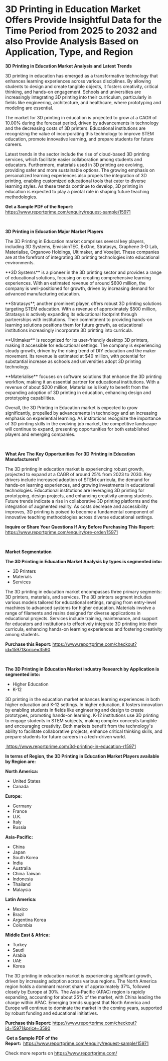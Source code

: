 <p><h1>3D Printing in Education Market Offers Provide Insightful Data for the Time Period from 2025 to 2032 and also Provide Analysis Based on Application, Type, and Region</h1></p><p><strong>3D Printing in Education Market Analysis and Latest Trends</strong></p>
<p><p>3D printing in education has emerged as a transformative technology that enhances learning experiences across various disciplines. By allowing students to design and create tangible objects, it fosters creativity, critical thinking, and hands-on engagement. Schools and universities are increasingly integrating 3D printing into their curriculum, particularly in fields like engineering, architecture, and healthcare, where prototyping and modeling are essential. </p><p>The market for 3D printing in education is projected to grow at a CAGR of 10.00% during the forecast period, driven by advancements in technology and the decreasing costs of 3D printers. Educational institutions are recognizing the value of incorporating this technology to improve STEM education, promote innovative learning, and prepare students for future careers. </p><p>Latest trends in the sector include the rise of cloud-based 3D printing services, which facilitate easier collaboration among students and educators. Furthermore, materials used in 3D printing are evolving, providing safer and more sustainable options. The growing emphasis on personalized learning experiences also propels the integration of 3D printing, enabling customized educational tools that cater to diverse learning styles. As these trends continue to develop, 3D printing in education is expected to play a pivotal role in shaping future teaching methodologies.</p></p>
<p><strong>Get a Sample PDF of the Report:&nbsp;</strong> <a href="https://www.reportprime.com/enquiry/request-sample/15971?utm_campaign=3529&utm_medium=2&utm_source=Github&utm_content=ia&utm_term=20032025&utm_id=3d-printing-in-education">https://www.reportprime.com/enquiry/request-sample/15971</a></p>
<p>&nbsp;</p>
<p><strong>3D Printing in Education Major Market Players</strong></p>
<p><p>The 3D Printing in Education market comprises several key players, including 3D Systems, EnvisionTEC, ExOne, Stratasys, Graphene 3-D Lab, Materialise, Organovo Holdings, Ultimaker, and Voxeljet. These companies are at the forefront of integrating 3D printing technologies into educational environments.</p><p>**3D Systems** is a pioneer in the 3D printing sector and provides a range of educational solutions, focusing on creating comprehensive learning experiences. With an estimated revenue of around $600 million, the company is well-positioned for growth, driven by increasing demand for advanced manufacturing education.</p><p>**Stratasys**, another prominent player, offers robust 3D printing solutions targeting STEM education. With a revenue of approximately $500 million, Stratasys is actively expanding its educational footprint through partnerships with institutions. Their commitment to providing hands-on learning solutions positions them for future growth, as educational institutions increasingly incorporate 3D printing into curricula.</p><p>**Ultimaker** is recognized for its user-friendly desktop 3D printers, making it accessible for educational settings. The company is experiencing steady growth, driven by the rising trend of DIY education and the maker movement. Its revenue is estimated at $40 million, with potential for substantial increase as schools and universities adopt 3D printing technology.</p><p>**Materialise** focuses on software solutions that enhance the 3D printing workflow, making it an essential partner for educational institutions. With a revenue of about $200 million, Materialise is likely to benefit from the expanding adoption of 3D printing in education, enhancing design and prototyping capabilities.</p><p>Overall, the 3D Printing in Education market is expected to grow significantly, propelled by advancements in technology and an increasing emphasis on experiential learning. As institutions recognize the importance of 3D printing skills in the evolving job market, the competitive landscape will continue to expand, presenting opportunities for both established players and emerging companies.</p></p>
<p>&nbsp;</p>
<p><strong>What Are The Key Opportunities For 3D Printing in Education Manufacturers?</strong></p>
<p><p>The 3D printing in education market is experiencing robust growth, projected to expand at a CAGR of around 25% from 2023 to 2030. Key drivers include increased adoption of STEM curricula, the demand for hands-on learning experiences, and growing investments in educational technologies. Educational institutions are leveraging 3D printing for prototyping, design projects, and enhancing creativity among students. Future trends indicate a rise in collaborative 3D printing platforms and the integration of augmented reality. As costs decrease and accessibility improves, 3D printing is poised to become a fundamental component of innovative teaching methodologies across diverse educational settings.</p></p>
<p><strong>Inquire or Share Your Questions If Any Before Purchasing This Report:</strong> <a href="https://www.reportprime.com/enquiry/pre-order/15971?utm_campaign=3529&utm_medium=2&utm_source=Github&utm_content=ia&utm_term=20032025&utm_id=3d-printing-in-education">https://www.reportprime.com/enquiry/pre-order/15971</a></p>
<p>&nbsp;</p>
<p><strong>Market Segmentation</strong></p>
<p><strong>The 3D Printing in Education Market Analysis by types is segmented into:</strong></p>
<p><ul><li>3D Printers</li><li>Materials</li><li>Services</li></ul></p>
<p><p>The 3D printing in education market encompasses three primary segments: 3D printers, materials, and services. The 3D printers segment includes various models tailored for educational settings, ranging from entry-level machines to advanced systems for higher education. Materials involve a range of filaments and resins designed for diverse applications in educational projects. Services include training, maintenance, and support for educators and institutions to effectively integrate 3D printing into their curricula, enhancing hands-on learning experiences and fostering creativity among students.</p></p>
<p><strong>Purchase this Report:&nbsp;</strong><a href="https://www.reportprime.com/checkout?id=15971&price=3590&utm_campaign=3529&utm_medium=2&utm_source=Github&utm_content=ia&utm_term=20032025&utm_id=3d-printing-in-education">https://www.reportprime.com/checkout?id=15971&price=3590</a></p>
<p>&nbsp;</p>
<p><strong>The 3D Printing in Education Market Industry Research by Application is segmented into:</strong></p>
<p><ul><li>Higher Education</li><li>K-12</li></ul></p>
<p><p>3D printing in the education market enhances learning experiences in both higher education and K-12 settings. In higher education, it fosters innovation by enabling students in fields like engineering and design to create prototypes, promoting hands-on learning. K-12 institutions use 3D printing to engage students in STEM subjects, making complex concepts tangible and encouraging creativity. Both markets benefit from the technology's ability to facilitate collaborative projects, enhance critical thinking skills, and prepare students for future careers in a tech-driven world.</p></p>
<p><a href="https://www.reportprime.com/3d-printing-in-education-r15971?utm_campaign=3529&utm_medium=2&utm_source=Github&utm_content=ia&utm_term=20032025&utm_id=3d-printing-in-education">&nbsp;https://www.reportprime.com/3d-printing-in-education-r15971</a></p>
<p><strong>In terms of Region, the 3D Printing in Education Market Players available by Region are:</strong></p>
<p>
    <p> <strong> North America: </strong>
        <ul>
            <li>United States</li>
            <li>Canada</li>
        </ul>
        </p> 
    <p> <strong> Europe: </strong>
        <ul>
            <li>Germany</li>
            <li>France</li>
            <li>U.K.</li>
            <li>Italy</li>
            <li>Russia</li>
        </ul>
        </p> 
    <p> <strong> Asia-Pacific: </strong>
        <ul>
            <li>China</li>
            <li>Japan</li>
            <li>South Korea</li>
            <li>India</li>
            <li>Australia</li>
            <li>China Taiwan</li>
            <li>Indonesia</li>
            <li>Thailand</li>
            <li>Malaysia</li>
        </ul>
        </p> 
    <p> <strong> Latin America: </strong>
        <ul>
            <li>Mexico</li>
            <li>Brazil</li>
            <li>Argentina Korea</li>
            <li>Colombia</li>
        </ul>
        </p> 
    <p> <strong> Middle East & Africa: </strong>
        <ul>
            <li>Turkey</li>
            <li>Saudi</li>
            <li>Arabia</li>
            <li>UAE</li>
            <li>Korea</li>
        </ul>
    </p>
    </p>
<p><p>The 3D printing in education market is experiencing significant growth, driven by increasing adoption across various regions. The North America region holds a dominant market share of approximately 37%, followed closely by Europe at 30%. The Asia-Pacific (APAC) region is rapidly expanding, accounting for about 25% of the market, with China leading the charge within APAC. Emerging trends suggest that North America and Europe will continue to dominate the market in the coming years, supported by robust funding and educational initiatives.</p></p>
<p><strong>Purchase this Report: </strong><a href="https://www.reportprime.com/checkout?id=15971&price=3590&utm_campaign=3529&utm_medium=2&utm_source=Github&utm_content=ia&utm_term=20032025&utm_id=3d-printing-in-education">https://www.reportprime.com/checkout?id=15971&price=3590</a></p>
<p>&nbsp;<strong>Get a Sample PDF of the Report:&nbsp;&nbsp;</strong><a href="https://www.reportprime.com/enquiry/request-sample/15971?utm_campaign=3529&utm_medium=2&utm_source=Github&utm_content=ia&utm_term=20032025&utm_id=3d-printing-in-education">https://www.reportprime.com/enquiry/request-sample/15971</a></p>
<p><strong></strong></p>
<p>Check more reports on <a href="https://www.reportprime.com/?utm_campaign=3529&utm_medium=2&utm_source=Github&utm_content=ia&utm_term=20032025&utm_id=3d-printing-in-education">https://www.reportprime.com/</a></p>